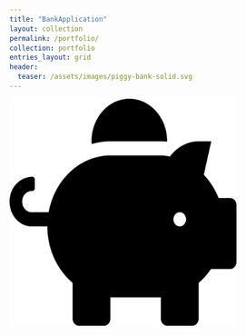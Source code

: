 ```yaml
---
title: "BankApplication"
layout: collection
permalink: /portfolio/
collection: portfolio
entries_layout: grid
header:
  teaser: /assets/images/piggy-bank-solid.svg
---
```

<a href="https://github.com/Youngyoon-1/bankapplication" target="_blank" title="GitHub repository"><img src="/assets/images/piggy-bank-solid.svg" height="400px" width="400px"></a>
